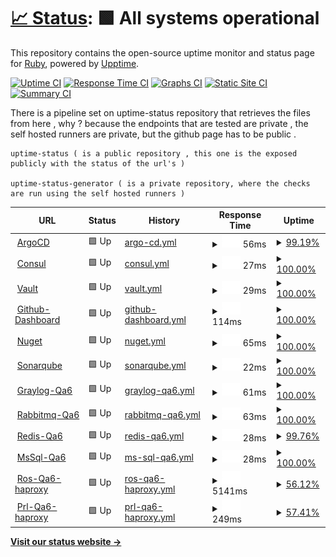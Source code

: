 # [📈 Status](https://callruby.github.io/uptime-status): <!--live status--> **🟩 All systems operational**

This repository contains the open-source uptime monitor and status page for [Ruby](http://ruby.com), powered by [Upptime](https://github.com/upptime/upptime).

[![Uptime CI](https://github.com/callruby/uptime-status/workflows/Uptime%20CI/badge.svg)](https://github.com/callruby/uptime-status/actions?query=workflow%3A%22Uptime+CI%22)
[![Response Time CI](https://github.com/callruby/uptime-status/workflows/Response%20Time%20CI/badge.svg)](https://github.com/callruby/uptime-status/actions?query=workflow%3A%22Response+Time+CI%22)
[![Graphs CI](https://github.com/callruby/uptime-status/workflows/Graphs%20CI/badge.svg)](https://github.com/callruby/uptime-status/actions?query=workflow%3A%22Graphs+CI%22)
[![Static Site CI](https://github.com/callruby/uptime-status/workflows/Static%20Site%20CI/badge.svg)](https://github.com/callruby/uptime-status/actions?query=workflow%3A%22Static+Site+CI%22)
[![Summary CI](https://github.com/callruby/uptime-status/workflows/Summary%20CI/badge.svg)](https://github.com/callruby/uptime-status/actions?query=workflow%3A%22Summary+CI%22)

There is a pipeline set on uptime-status repository that retrieves the files from here , why ? because the endpoints that are tested are private , the self hosted runners are private, but the github page has to be public .

    uptime-status ( is a public repository , this one is the exposed publicly with the status of the url's )

    uptime-status-generator ( is a private repository, where the checks are run using the self hosted runners )

<!--start: status pages-->
<!-- This summary is generated by Upptime (https://github.com/upptime/upptime) -->
<!-- Do not edit this manually, your changes will be overwritten -->
<!-- prettier-ignore -->
| URL | Status | History | Response Time | Uptime |
| --- | ------ | ------- | ------------- | ------ |
| <img alt="" src="https://favicons.githubusercontent.com/null" height="13"> [ArgoCD](argocd.devops.ruby.com) | 🟩 Up | [argo-cd.yml](https://github.com/callruby/uptime-status-generator/commits/HEAD/history/argo-cd.yml) | <details><summary><img alt="Response time graph" src="./graphs/argo-cd/response-time-week.png" height="20"> 56ms</summary><br><a href="https://callruby.github.io/uptime-status/history/argo-cd"><img alt="Response time 56" src="https://img.shields.io/endpoint?url=https%3A%2F%2Fraw.githubusercontent.com%2Fcallruby%2Fuptime-status-generator%2FHEAD%2Fapi%2Fargo-cd%2Fresponse-time.json"></a><br><a href="https://callruby.github.io/uptime-status/history/argo-cd"><img alt="24-hour response time 35" src="https://img.shields.io/endpoint?url=https%3A%2F%2Fraw.githubusercontent.com%2Fcallruby%2Fuptime-status-generator%2FHEAD%2Fapi%2Fargo-cd%2Fresponse-time-day.json"></a><br><a href="https://callruby.github.io/uptime-status/history/argo-cd"><img alt="7-day response time 56" src="https://img.shields.io/endpoint?url=https%3A%2F%2Fraw.githubusercontent.com%2Fcallruby%2Fuptime-status-generator%2FHEAD%2Fapi%2Fargo-cd%2Fresponse-time-week.json"></a><br><a href="https://callruby.github.io/uptime-status/history/argo-cd"><img alt="30-day response time 56" src="https://img.shields.io/endpoint?url=https%3A%2F%2Fraw.githubusercontent.com%2Fcallruby%2Fuptime-status-generator%2FHEAD%2Fapi%2Fargo-cd%2Fresponse-time-month.json"></a><br><a href="https://callruby.github.io/uptime-status/history/argo-cd"><img alt="1-year response time 56" src="https://img.shields.io/endpoint?url=https%3A%2F%2Fraw.githubusercontent.com%2Fcallruby%2Fuptime-status-generator%2FHEAD%2Fapi%2Fargo-cd%2Fresponse-time-year.json"></a></details> | <details><summary><a href="https://callruby.github.io/uptime-status/history/argo-cd">99.19%</a></summary><a href="https://callruby.github.io/uptime-status/history/argo-cd"><img alt="All-time uptime 99.19%" src="https://img.shields.io/endpoint?url=https%3A%2F%2Fraw.githubusercontent.com%2Fcallruby%2Fuptime-status-generator%2FHEAD%2Fapi%2Fargo-cd%2Fuptime.json"></a><br><a href="https://callruby.github.io/uptime-status/history/argo-cd"><img alt="24-hour uptime 100.00%" src="https://img.shields.io/endpoint?url=https%3A%2F%2Fraw.githubusercontent.com%2Fcallruby%2Fuptime-status-generator%2FHEAD%2Fapi%2Fargo-cd%2Fuptime-day.json"></a><br><a href="https://callruby.github.io/uptime-status/history/argo-cd"><img alt="7-day uptime 99.19%" src="https://img.shields.io/endpoint?url=https%3A%2F%2Fraw.githubusercontent.com%2Fcallruby%2Fuptime-status-generator%2FHEAD%2Fapi%2Fargo-cd%2Fuptime-week.json"></a><br><a href="https://callruby.github.io/uptime-status/history/argo-cd"><img alt="30-day uptime 99.19%" src="https://img.shields.io/endpoint?url=https%3A%2F%2Fraw.githubusercontent.com%2Fcallruby%2Fuptime-status-generator%2FHEAD%2Fapi%2Fargo-cd%2Fuptime-month.json"></a><br><a href="https://callruby.github.io/uptime-status/history/argo-cd"><img alt="1-year uptime 99.19%" src="https://img.shields.io/endpoint?url=https%3A%2F%2Fraw.githubusercontent.com%2Fcallruby%2Fuptime-status-generator%2FHEAD%2Fapi%2Fargo-cd%2Fuptime-year.json"></a></details>
| <img alt="" src="https://favicons.githubusercontent.com/null" height="13"> [Consul](consul.devops.ruby.com) | 🟩 Up | [consul.yml](https://github.com/callruby/uptime-status-generator/commits/HEAD/history/consul.yml) | <details><summary><img alt="Response time graph" src="./graphs/consul/response-time-week.png" height="20"> 27ms</summary><br><a href="https://callruby.github.io/uptime-status/history/consul"><img alt="Response time 27" src="https://img.shields.io/endpoint?url=https%3A%2F%2Fraw.githubusercontent.com%2Fcallruby%2Fuptime-status-generator%2FHEAD%2Fapi%2Fconsul%2Fresponse-time.json"></a><br><a href="https://callruby.github.io/uptime-status/history/consul"><img alt="24-hour response time 32" src="https://img.shields.io/endpoint?url=https%3A%2F%2Fraw.githubusercontent.com%2Fcallruby%2Fuptime-status-generator%2FHEAD%2Fapi%2Fconsul%2Fresponse-time-day.json"></a><br><a href="https://callruby.github.io/uptime-status/history/consul"><img alt="7-day response time 27" src="https://img.shields.io/endpoint?url=https%3A%2F%2Fraw.githubusercontent.com%2Fcallruby%2Fuptime-status-generator%2FHEAD%2Fapi%2Fconsul%2Fresponse-time-week.json"></a><br><a href="https://callruby.github.io/uptime-status/history/consul"><img alt="30-day response time 27" src="https://img.shields.io/endpoint?url=https%3A%2F%2Fraw.githubusercontent.com%2Fcallruby%2Fuptime-status-generator%2FHEAD%2Fapi%2Fconsul%2Fresponse-time-month.json"></a><br><a href="https://callruby.github.io/uptime-status/history/consul"><img alt="1-year response time 27" src="https://img.shields.io/endpoint?url=https%3A%2F%2Fraw.githubusercontent.com%2Fcallruby%2Fuptime-status-generator%2FHEAD%2Fapi%2Fconsul%2Fresponse-time-year.json"></a></details> | <details><summary><a href="https://callruby.github.io/uptime-status/history/consul">100.00%</a></summary><a href="https://callruby.github.io/uptime-status/history/consul"><img alt="All-time uptime 100.00%" src="https://img.shields.io/endpoint?url=https%3A%2F%2Fraw.githubusercontent.com%2Fcallruby%2Fuptime-status-generator%2FHEAD%2Fapi%2Fconsul%2Fuptime.json"></a><br><a href="https://callruby.github.io/uptime-status/history/consul"><img alt="24-hour uptime 100.00%" src="https://img.shields.io/endpoint?url=https%3A%2F%2Fraw.githubusercontent.com%2Fcallruby%2Fuptime-status-generator%2FHEAD%2Fapi%2Fconsul%2Fuptime-day.json"></a><br><a href="https://callruby.github.io/uptime-status/history/consul"><img alt="7-day uptime 100.00%" src="https://img.shields.io/endpoint?url=https%3A%2F%2Fraw.githubusercontent.com%2Fcallruby%2Fuptime-status-generator%2FHEAD%2Fapi%2Fconsul%2Fuptime-week.json"></a><br><a href="https://callruby.github.io/uptime-status/history/consul"><img alt="30-day uptime 100.00%" src="https://img.shields.io/endpoint?url=https%3A%2F%2Fraw.githubusercontent.com%2Fcallruby%2Fuptime-status-generator%2FHEAD%2Fapi%2Fconsul%2Fuptime-month.json"></a><br><a href="https://callruby.github.io/uptime-status/history/consul"><img alt="1-year uptime 100.00%" src="https://img.shields.io/endpoint?url=https%3A%2F%2Fraw.githubusercontent.com%2Fcallruby%2Fuptime-status-generator%2FHEAD%2Fapi%2Fconsul%2Fuptime-year.json"></a></details>
| <img alt="" src="https://favicons.githubusercontent.com/8200" height="13"> [Vault](vault.devops.ruby.com:8200) | 🟩 Up | [vault.yml](https://github.com/callruby/uptime-status-generator/commits/HEAD/history/vault.yml) | <details><summary><img alt="Response time graph" src="./graphs/vault/response-time-week.png" height="20"> 29ms</summary><br><a href="https://callruby.github.io/uptime-status/history/vault"><img alt="Response time 29" src="https://img.shields.io/endpoint?url=https%3A%2F%2Fraw.githubusercontent.com%2Fcallruby%2Fuptime-status-generator%2FHEAD%2Fapi%2Fvault%2Fresponse-time.json"></a><br><a href="https://callruby.github.io/uptime-status/history/vault"><img alt="24-hour response time 21" src="https://img.shields.io/endpoint?url=https%3A%2F%2Fraw.githubusercontent.com%2Fcallruby%2Fuptime-status-generator%2FHEAD%2Fapi%2Fvault%2Fresponse-time-day.json"></a><br><a href="https://callruby.github.io/uptime-status/history/vault"><img alt="7-day response time 29" src="https://img.shields.io/endpoint?url=https%3A%2F%2Fraw.githubusercontent.com%2Fcallruby%2Fuptime-status-generator%2FHEAD%2Fapi%2Fvault%2Fresponse-time-week.json"></a><br><a href="https://callruby.github.io/uptime-status/history/vault"><img alt="30-day response time 29" src="https://img.shields.io/endpoint?url=https%3A%2F%2Fraw.githubusercontent.com%2Fcallruby%2Fuptime-status-generator%2FHEAD%2Fapi%2Fvault%2Fresponse-time-month.json"></a><br><a href="https://callruby.github.io/uptime-status/history/vault"><img alt="1-year response time 29" src="https://img.shields.io/endpoint?url=https%3A%2F%2Fraw.githubusercontent.com%2Fcallruby%2Fuptime-status-generator%2FHEAD%2Fapi%2Fvault%2Fresponse-time-year.json"></a></details> | <details><summary><a href="https://callruby.github.io/uptime-status/history/vault">100.00%</a></summary><a href="https://callruby.github.io/uptime-status/history/vault"><img alt="All-time uptime 100.00%" src="https://img.shields.io/endpoint?url=https%3A%2F%2Fraw.githubusercontent.com%2Fcallruby%2Fuptime-status-generator%2FHEAD%2Fapi%2Fvault%2Fuptime.json"></a><br><a href="https://callruby.github.io/uptime-status/history/vault"><img alt="24-hour uptime 100.00%" src="https://img.shields.io/endpoint?url=https%3A%2F%2Fraw.githubusercontent.com%2Fcallruby%2Fuptime-status-generator%2FHEAD%2Fapi%2Fvault%2Fuptime-day.json"></a><br><a href="https://callruby.github.io/uptime-status/history/vault"><img alt="7-day uptime 100.00%" src="https://img.shields.io/endpoint?url=https%3A%2F%2Fraw.githubusercontent.com%2Fcallruby%2Fuptime-status-generator%2FHEAD%2Fapi%2Fvault%2Fuptime-week.json"></a><br><a href="https://callruby.github.io/uptime-status/history/vault"><img alt="30-day uptime 100.00%" src="https://img.shields.io/endpoint?url=https%3A%2F%2Fraw.githubusercontent.com%2Fcallruby%2Fuptime-status-generator%2FHEAD%2Fapi%2Fvault%2Fuptime-month.json"></a><br><a href="https://callruby.github.io/uptime-status/history/vault"><img alt="1-year uptime 100.00%" src="https://img.shields.io/endpoint?url=https%3A%2F%2Fraw.githubusercontent.com%2Fcallruby%2Fuptime-status-generator%2FHEAD%2Fapi%2Fvault%2Fuptime-year.json"></a></details>
| <img alt="" src="https://favicons.githubusercontent.com/8080" height="13"> [Github-Dashboard](github-dashboard.dev.devops.ruby.com:8080) | 🟩 Up | [github-dashboard.yml](https://github.com/callruby/uptime-status-generator/commits/HEAD/history/github-dashboard.yml) | <details><summary><img alt="Response time graph" src="./graphs/github-dashboard/response-time-week.png" height="20"> 114ms</summary><br><a href="https://callruby.github.io/uptime-status/history/github-dashboard"><img alt="Response time 114" src="https://img.shields.io/endpoint?url=https%3A%2F%2Fraw.githubusercontent.com%2Fcallruby%2Fuptime-status-generator%2FHEAD%2Fapi%2Fgithub-dashboard%2Fresponse-time.json"></a><br><a href="https://callruby.github.io/uptime-status/history/github-dashboard"><img alt="24-hour response time 59" src="https://img.shields.io/endpoint?url=https%3A%2F%2Fraw.githubusercontent.com%2Fcallruby%2Fuptime-status-generator%2FHEAD%2Fapi%2Fgithub-dashboard%2Fresponse-time-day.json"></a><br><a href="https://callruby.github.io/uptime-status/history/github-dashboard"><img alt="7-day response time 114" src="https://img.shields.io/endpoint?url=https%3A%2F%2Fraw.githubusercontent.com%2Fcallruby%2Fuptime-status-generator%2FHEAD%2Fapi%2Fgithub-dashboard%2Fresponse-time-week.json"></a><br><a href="https://callruby.github.io/uptime-status/history/github-dashboard"><img alt="30-day response time 114" src="https://img.shields.io/endpoint?url=https%3A%2F%2Fraw.githubusercontent.com%2Fcallruby%2Fuptime-status-generator%2FHEAD%2Fapi%2Fgithub-dashboard%2Fresponse-time-month.json"></a><br><a href="https://callruby.github.io/uptime-status/history/github-dashboard"><img alt="1-year response time 114" src="https://img.shields.io/endpoint?url=https%3A%2F%2Fraw.githubusercontent.com%2Fcallruby%2Fuptime-status-generator%2FHEAD%2Fapi%2Fgithub-dashboard%2Fresponse-time-year.json"></a></details> | <details><summary><a href="https://callruby.github.io/uptime-status/history/github-dashboard">100.00%</a></summary><a href="https://callruby.github.io/uptime-status/history/github-dashboard"><img alt="All-time uptime 100.00%" src="https://img.shields.io/endpoint?url=https%3A%2F%2Fraw.githubusercontent.com%2Fcallruby%2Fuptime-status-generator%2FHEAD%2Fapi%2Fgithub-dashboard%2Fuptime.json"></a><br><a href="https://callruby.github.io/uptime-status/history/github-dashboard"><img alt="24-hour uptime 100.00%" src="https://img.shields.io/endpoint?url=https%3A%2F%2Fraw.githubusercontent.com%2Fcallruby%2Fuptime-status-generator%2FHEAD%2Fapi%2Fgithub-dashboard%2Fuptime-day.json"></a><br><a href="https://callruby.github.io/uptime-status/history/github-dashboard"><img alt="7-day uptime 100.00%" src="https://img.shields.io/endpoint?url=https%3A%2F%2Fraw.githubusercontent.com%2Fcallruby%2Fuptime-status-generator%2FHEAD%2Fapi%2Fgithub-dashboard%2Fuptime-week.json"></a><br><a href="https://callruby.github.io/uptime-status/history/github-dashboard"><img alt="30-day uptime 100.00%" src="https://img.shields.io/endpoint?url=https%3A%2F%2Fraw.githubusercontent.com%2Fcallruby%2Fuptime-status-generator%2FHEAD%2Fapi%2Fgithub-dashboard%2Fuptime-month.json"></a><br><a href="https://callruby.github.io/uptime-status/history/github-dashboard"><img alt="1-year uptime 100.00%" src="https://img.shields.io/endpoint?url=https%3A%2F%2Fraw.githubusercontent.com%2Fcallruby%2Fuptime-status-generator%2FHEAD%2Fapi%2Fgithub-dashboard%2Fuptime-year.json"></a></details>
| <img alt="" src="https://favicons.githubusercontent.com/null" height="13"> [Nuget](nuget.callruby.online) | 🟩 Up | [nuget.yml](https://github.com/callruby/uptime-status-generator/commits/HEAD/history/nuget.yml) | <details><summary><img alt="Response time graph" src="./graphs/nuget/response-time-week.png" height="20"> 65ms</summary><br><a href="https://callruby.github.io/uptime-status/history/nuget"><img alt="Response time 65" src="https://img.shields.io/endpoint?url=https%3A%2F%2Fraw.githubusercontent.com%2Fcallruby%2Fuptime-status-generator%2FHEAD%2Fapi%2Fnuget%2Fresponse-time.json"></a><br><a href="https://callruby.github.io/uptime-status/history/nuget"><img alt="24-hour response time 65" src="https://img.shields.io/endpoint?url=https%3A%2F%2Fraw.githubusercontent.com%2Fcallruby%2Fuptime-status-generator%2FHEAD%2Fapi%2Fnuget%2Fresponse-time-day.json"></a><br><a href="https://callruby.github.io/uptime-status/history/nuget"><img alt="7-day response time 65" src="https://img.shields.io/endpoint?url=https%3A%2F%2Fraw.githubusercontent.com%2Fcallruby%2Fuptime-status-generator%2FHEAD%2Fapi%2Fnuget%2Fresponse-time-week.json"></a><br><a href="https://callruby.github.io/uptime-status/history/nuget"><img alt="30-day response time 65" src="https://img.shields.io/endpoint?url=https%3A%2F%2Fraw.githubusercontent.com%2Fcallruby%2Fuptime-status-generator%2FHEAD%2Fapi%2Fnuget%2Fresponse-time-month.json"></a><br><a href="https://callruby.github.io/uptime-status/history/nuget"><img alt="1-year response time 65" src="https://img.shields.io/endpoint?url=https%3A%2F%2Fraw.githubusercontent.com%2Fcallruby%2Fuptime-status-generator%2FHEAD%2Fapi%2Fnuget%2Fresponse-time-year.json"></a></details> | <details><summary><a href="https://callruby.github.io/uptime-status/history/nuget">100.00%</a></summary><a href="https://callruby.github.io/uptime-status/history/nuget"><img alt="All-time uptime 100.00%" src="https://img.shields.io/endpoint?url=https%3A%2F%2Fraw.githubusercontent.com%2Fcallruby%2Fuptime-status-generator%2FHEAD%2Fapi%2Fnuget%2Fuptime.json"></a><br><a href="https://callruby.github.io/uptime-status/history/nuget"><img alt="24-hour uptime 100.00%" src="https://img.shields.io/endpoint?url=https%3A%2F%2Fraw.githubusercontent.com%2Fcallruby%2Fuptime-status-generator%2FHEAD%2Fapi%2Fnuget%2Fuptime-day.json"></a><br><a href="https://callruby.github.io/uptime-status/history/nuget"><img alt="7-day uptime 100.00%" src="https://img.shields.io/endpoint?url=https%3A%2F%2Fraw.githubusercontent.com%2Fcallruby%2Fuptime-status-generator%2FHEAD%2Fapi%2Fnuget%2Fuptime-week.json"></a><br><a href="https://callruby.github.io/uptime-status/history/nuget"><img alt="30-day uptime 100.00%" src="https://img.shields.io/endpoint?url=https%3A%2F%2Fraw.githubusercontent.com%2Fcallruby%2Fuptime-status-generator%2FHEAD%2Fapi%2Fnuget%2Fuptime-month.json"></a><br><a href="https://callruby.github.io/uptime-status/history/nuget"><img alt="1-year uptime 100.00%" src="https://img.shields.io/endpoint?url=https%3A%2F%2Fraw.githubusercontent.com%2Fcallruby%2Fuptime-status-generator%2FHEAD%2Fapi%2Fnuget%2Fuptime-year.json"></a></details>
| <img alt="" src="https://favicons.githubusercontent.com/9000" height="13"> [Sonarqube](sonarqube.devops.ruby.com:9000) | 🟩 Up | [sonarqube.yml](https://github.com/callruby/uptime-status-generator/commits/HEAD/history/sonarqube.yml) | <details><summary><img alt="Response time graph" src="./graphs/sonarqube/response-time-week.png" height="20"> 22ms</summary><br><a href="https://callruby.github.io/uptime-status/history/sonarqube"><img alt="Response time 22" src="https://img.shields.io/endpoint?url=https%3A%2F%2Fraw.githubusercontent.com%2Fcallruby%2Fuptime-status-generator%2FHEAD%2Fapi%2Fsonarqube%2Fresponse-time.json"></a><br><a href="https://callruby.github.io/uptime-status/history/sonarqube"><img alt="24-hour response time 22" src="https://img.shields.io/endpoint?url=https%3A%2F%2Fraw.githubusercontent.com%2Fcallruby%2Fuptime-status-generator%2FHEAD%2Fapi%2Fsonarqube%2Fresponse-time-day.json"></a><br><a href="https://callruby.github.io/uptime-status/history/sonarqube"><img alt="7-day response time 22" src="https://img.shields.io/endpoint?url=https%3A%2F%2Fraw.githubusercontent.com%2Fcallruby%2Fuptime-status-generator%2FHEAD%2Fapi%2Fsonarqube%2Fresponse-time-week.json"></a><br><a href="https://callruby.github.io/uptime-status/history/sonarqube"><img alt="30-day response time 22" src="https://img.shields.io/endpoint?url=https%3A%2F%2Fraw.githubusercontent.com%2Fcallruby%2Fuptime-status-generator%2FHEAD%2Fapi%2Fsonarqube%2Fresponse-time-month.json"></a><br><a href="https://callruby.github.io/uptime-status/history/sonarqube"><img alt="1-year response time 22" src="https://img.shields.io/endpoint?url=https%3A%2F%2Fraw.githubusercontent.com%2Fcallruby%2Fuptime-status-generator%2FHEAD%2Fapi%2Fsonarqube%2Fresponse-time-year.json"></a></details> | <details><summary><a href="https://callruby.github.io/uptime-status/history/sonarqube">100.00%</a></summary><a href="https://callruby.github.io/uptime-status/history/sonarqube"><img alt="All-time uptime 100.00%" src="https://img.shields.io/endpoint?url=https%3A%2F%2Fraw.githubusercontent.com%2Fcallruby%2Fuptime-status-generator%2FHEAD%2Fapi%2Fsonarqube%2Fuptime.json"></a><br><a href="https://callruby.github.io/uptime-status/history/sonarqube"><img alt="24-hour uptime 100.00%" src="https://img.shields.io/endpoint?url=https%3A%2F%2Fraw.githubusercontent.com%2Fcallruby%2Fuptime-status-generator%2FHEAD%2Fapi%2Fsonarqube%2Fuptime-day.json"></a><br><a href="https://callruby.github.io/uptime-status/history/sonarqube"><img alt="7-day uptime 100.00%" src="https://img.shields.io/endpoint?url=https%3A%2F%2Fraw.githubusercontent.com%2Fcallruby%2Fuptime-status-generator%2FHEAD%2Fapi%2Fsonarqube%2Fuptime-week.json"></a><br><a href="https://callruby.github.io/uptime-status/history/sonarqube"><img alt="30-day uptime 100.00%" src="https://img.shields.io/endpoint?url=https%3A%2F%2Fraw.githubusercontent.com%2Fcallruby%2Fuptime-status-generator%2FHEAD%2Fapi%2Fsonarqube%2Fuptime-month.json"></a><br><a href="https://callruby.github.io/uptime-status/history/sonarqube"><img alt="1-year uptime 100.00%" src="https://img.shields.io/endpoint?url=https%3A%2F%2Fraw.githubusercontent.com%2Fcallruby%2Fuptime-status-generator%2FHEAD%2Fapi%2Fsonarqube%2Fuptime-year.json"></a></details>
| <img alt="" src="https://favicons.githubusercontent.com/9000" height="13"> [Graylog-Qa6](graylog-qa6.dev.devops.ruby.com:9000) | 🟩 Up | [graylog-qa6.yml](https://github.com/callruby/uptime-status-generator/commits/HEAD/history/graylog-qa6.yml) | <details><summary><img alt="Response time graph" src="./graphs/graylog-qa6/response-time-week.png" height="20"> 61ms</summary><br><a href="https://callruby.github.io/uptime-status/history/graylog-qa6"><img alt="Response time 61" src="https://img.shields.io/endpoint?url=https%3A%2F%2Fraw.githubusercontent.com%2Fcallruby%2Fuptime-status-generator%2FHEAD%2Fapi%2Fgraylog-qa6%2Fresponse-time.json"></a><br><a href="https://callruby.github.io/uptime-status/history/graylog-qa6"><img alt="24-hour response time 56" src="https://img.shields.io/endpoint?url=https%3A%2F%2Fraw.githubusercontent.com%2Fcallruby%2Fuptime-status-generator%2FHEAD%2Fapi%2Fgraylog-qa6%2Fresponse-time-day.json"></a><br><a href="https://callruby.github.io/uptime-status/history/graylog-qa6"><img alt="7-day response time 61" src="https://img.shields.io/endpoint?url=https%3A%2F%2Fraw.githubusercontent.com%2Fcallruby%2Fuptime-status-generator%2FHEAD%2Fapi%2Fgraylog-qa6%2Fresponse-time-week.json"></a><br><a href="https://callruby.github.io/uptime-status/history/graylog-qa6"><img alt="30-day response time 61" src="https://img.shields.io/endpoint?url=https%3A%2F%2Fraw.githubusercontent.com%2Fcallruby%2Fuptime-status-generator%2FHEAD%2Fapi%2Fgraylog-qa6%2Fresponse-time-month.json"></a><br><a href="https://callruby.github.io/uptime-status/history/graylog-qa6"><img alt="1-year response time 61" src="https://img.shields.io/endpoint?url=https%3A%2F%2Fraw.githubusercontent.com%2Fcallruby%2Fuptime-status-generator%2FHEAD%2Fapi%2Fgraylog-qa6%2Fresponse-time-year.json"></a></details> | <details><summary><a href="https://callruby.github.io/uptime-status/history/graylog-qa6">100.00%</a></summary><a href="https://callruby.github.io/uptime-status/history/graylog-qa6"><img alt="All-time uptime 100.00%" src="https://img.shields.io/endpoint?url=https%3A%2F%2Fraw.githubusercontent.com%2Fcallruby%2Fuptime-status-generator%2FHEAD%2Fapi%2Fgraylog-qa6%2Fuptime.json"></a><br><a href="https://callruby.github.io/uptime-status/history/graylog-qa6"><img alt="24-hour uptime 100.00%" src="https://img.shields.io/endpoint?url=https%3A%2F%2Fraw.githubusercontent.com%2Fcallruby%2Fuptime-status-generator%2FHEAD%2Fapi%2Fgraylog-qa6%2Fuptime-day.json"></a><br><a href="https://callruby.github.io/uptime-status/history/graylog-qa6"><img alt="7-day uptime 100.00%" src="https://img.shields.io/endpoint?url=https%3A%2F%2Fraw.githubusercontent.com%2Fcallruby%2Fuptime-status-generator%2FHEAD%2Fapi%2Fgraylog-qa6%2Fuptime-week.json"></a><br><a href="https://callruby.github.io/uptime-status/history/graylog-qa6"><img alt="30-day uptime 100.00%" src="https://img.shields.io/endpoint?url=https%3A%2F%2Fraw.githubusercontent.com%2Fcallruby%2Fuptime-status-generator%2FHEAD%2Fapi%2Fgraylog-qa6%2Fuptime-month.json"></a><br><a href="https://callruby.github.io/uptime-status/history/graylog-qa6"><img alt="1-year uptime 100.00%" src="https://img.shields.io/endpoint?url=https%3A%2F%2Fraw.githubusercontent.com%2Fcallruby%2Fuptime-status-generator%2FHEAD%2Fapi%2Fgraylog-qa6%2Fuptime-year.json"></a></details>
| <img alt="" src="https://favicons.githubusercontent.com/15672" height="13"> [Rabbitmq-Qa6](rabbitmq-qa6.dev.devops.ruby.com:15672) | 🟩 Up | [rabbitmq-qa6.yml](https://github.com/callruby/uptime-status-generator/commits/HEAD/history/rabbitmq-qa6.yml) | <details><summary><img alt="Response time graph" src="./graphs/rabbitmq-qa6/response-time-week.png" height="20"> 63ms</summary><br><a href="https://callruby.github.io/uptime-status/history/rabbitmq-qa6"><img alt="Response time 63" src="https://img.shields.io/endpoint?url=https%3A%2F%2Fraw.githubusercontent.com%2Fcallruby%2Fuptime-status-generator%2FHEAD%2Fapi%2Frabbitmq-qa6%2Fresponse-time.json"></a><br><a href="https://callruby.github.io/uptime-status/history/rabbitmq-qa6"><img alt="24-hour response time 60" src="https://img.shields.io/endpoint?url=https%3A%2F%2Fraw.githubusercontent.com%2Fcallruby%2Fuptime-status-generator%2FHEAD%2Fapi%2Frabbitmq-qa6%2Fresponse-time-day.json"></a><br><a href="https://callruby.github.io/uptime-status/history/rabbitmq-qa6"><img alt="7-day response time 63" src="https://img.shields.io/endpoint?url=https%3A%2F%2Fraw.githubusercontent.com%2Fcallruby%2Fuptime-status-generator%2FHEAD%2Fapi%2Frabbitmq-qa6%2Fresponse-time-week.json"></a><br><a href="https://callruby.github.io/uptime-status/history/rabbitmq-qa6"><img alt="30-day response time 63" src="https://img.shields.io/endpoint?url=https%3A%2F%2Fraw.githubusercontent.com%2Fcallruby%2Fuptime-status-generator%2FHEAD%2Fapi%2Frabbitmq-qa6%2Fresponse-time-month.json"></a><br><a href="https://callruby.github.io/uptime-status/history/rabbitmq-qa6"><img alt="1-year response time 63" src="https://img.shields.io/endpoint?url=https%3A%2F%2Fraw.githubusercontent.com%2Fcallruby%2Fuptime-status-generator%2FHEAD%2Fapi%2Frabbitmq-qa6%2Fresponse-time-year.json"></a></details> | <details><summary><a href="https://callruby.github.io/uptime-status/history/rabbitmq-qa6">100.00%</a></summary><a href="https://callruby.github.io/uptime-status/history/rabbitmq-qa6"><img alt="All-time uptime 100.00%" src="https://img.shields.io/endpoint?url=https%3A%2F%2Fraw.githubusercontent.com%2Fcallruby%2Fuptime-status-generator%2FHEAD%2Fapi%2Frabbitmq-qa6%2Fuptime.json"></a><br><a href="https://callruby.github.io/uptime-status/history/rabbitmq-qa6"><img alt="24-hour uptime 100.00%" src="https://img.shields.io/endpoint?url=https%3A%2F%2Fraw.githubusercontent.com%2Fcallruby%2Fuptime-status-generator%2FHEAD%2Fapi%2Frabbitmq-qa6%2Fuptime-day.json"></a><br><a href="https://callruby.github.io/uptime-status/history/rabbitmq-qa6"><img alt="7-day uptime 100.00%" src="https://img.shields.io/endpoint?url=https%3A%2F%2Fraw.githubusercontent.com%2Fcallruby%2Fuptime-status-generator%2FHEAD%2Fapi%2Frabbitmq-qa6%2Fuptime-week.json"></a><br><a href="https://callruby.github.io/uptime-status/history/rabbitmq-qa6"><img alt="30-day uptime 100.00%" src="https://img.shields.io/endpoint?url=https%3A%2F%2Fraw.githubusercontent.com%2Fcallruby%2Fuptime-status-generator%2FHEAD%2Fapi%2Frabbitmq-qa6%2Fuptime-month.json"></a><br><a href="https://callruby.github.io/uptime-status/history/rabbitmq-qa6"><img alt="1-year uptime 100.00%" src="https://img.shields.io/endpoint?url=https%3A%2F%2Fraw.githubusercontent.com%2Fcallruby%2Fuptime-status-generator%2FHEAD%2Fapi%2Frabbitmq-qa6%2Fuptime-year.json"></a></details>
| <img alt="" src="https://favicons.githubusercontent.com/null" height="13"> [Redis-Qa6](redis-qa6.dev.devops.ruby.com) | 🟩 Up | [redis-qa6.yml](https://github.com/callruby/uptime-status-generator/commits/HEAD/history/redis-qa6.yml) | <details><summary><img alt="Response time graph" src="./graphs/redis-qa6/response-time-week.png" height="20"> 28ms</summary><br><a href="https://callruby.github.io/uptime-status/history/redis-qa6"><img alt="Response time 28" src="https://img.shields.io/endpoint?url=https%3A%2F%2Fraw.githubusercontent.com%2Fcallruby%2Fuptime-status-generator%2FHEAD%2Fapi%2Fredis-qa6%2Fresponse-time.json"></a><br><a href="https://callruby.github.io/uptime-status/history/redis-qa6"><img alt="24-hour response time 27" src="https://img.shields.io/endpoint?url=https%3A%2F%2Fraw.githubusercontent.com%2Fcallruby%2Fuptime-status-generator%2FHEAD%2Fapi%2Fredis-qa6%2Fresponse-time-day.json"></a><br><a href="https://callruby.github.io/uptime-status/history/redis-qa6"><img alt="7-day response time 28" src="https://img.shields.io/endpoint?url=https%3A%2F%2Fraw.githubusercontent.com%2Fcallruby%2Fuptime-status-generator%2FHEAD%2Fapi%2Fredis-qa6%2Fresponse-time-week.json"></a><br><a href="https://callruby.github.io/uptime-status/history/redis-qa6"><img alt="30-day response time 28" src="https://img.shields.io/endpoint?url=https%3A%2F%2Fraw.githubusercontent.com%2Fcallruby%2Fuptime-status-generator%2FHEAD%2Fapi%2Fredis-qa6%2Fresponse-time-month.json"></a><br><a href="https://callruby.github.io/uptime-status/history/redis-qa6"><img alt="1-year response time 28" src="https://img.shields.io/endpoint?url=https%3A%2F%2Fraw.githubusercontent.com%2Fcallruby%2Fuptime-status-generator%2FHEAD%2Fapi%2Fredis-qa6%2Fresponse-time-year.json"></a></details> | <details><summary><a href="https://callruby.github.io/uptime-status/history/redis-qa6">99.76%</a></summary><a href="https://callruby.github.io/uptime-status/history/redis-qa6"><img alt="All-time uptime 99.76%" src="https://img.shields.io/endpoint?url=https%3A%2F%2Fraw.githubusercontent.com%2Fcallruby%2Fuptime-status-generator%2FHEAD%2Fapi%2Fredis-qa6%2Fuptime.json"></a><br><a href="https://callruby.github.io/uptime-status/history/redis-qa6"><img alt="24-hour uptime 100.00%" src="https://img.shields.io/endpoint?url=https%3A%2F%2Fraw.githubusercontent.com%2Fcallruby%2Fuptime-status-generator%2FHEAD%2Fapi%2Fredis-qa6%2Fuptime-day.json"></a><br><a href="https://callruby.github.io/uptime-status/history/redis-qa6"><img alt="7-day uptime 99.76%" src="https://img.shields.io/endpoint?url=https%3A%2F%2Fraw.githubusercontent.com%2Fcallruby%2Fuptime-status-generator%2FHEAD%2Fapi%2Fredis-qa6%2Fuptime-week.json"></a><br><a href="https://callruby.github.io/uptime-status/history/redis-qa6"><img alt="30-day uptime 99.76%" src="https://img.shields.io/endpoint?url=https%3A%2F%2Fraw.githubusercontent.com%2Fcallruby%2Fuptime-status-generator%2FHEAD%2Fapi%2Fredis-qa6%2Fuptime-month.json"></a><br><a href="https://callruby.github.io/uptime-status/history/redis-qa6"><img alt="1-year uptime 99.76%" src="https://img.shields.io/endpoint?url=https%3A%2F%2Fraw.githubusercontent.com%2Fcallruby%2Fuptime-status-generator%2FHEAD%2Fapi%2Fredis-qa6%2Fuptime-year.json"></a></details>
| <img alt="" src="https://favicons.githubusercontent.com/null" height="13"> [MsSql-Qa6](mssqldb-master-qa6.dev.devops.ruby.com) | 🟩 Up | [ms-sql-qa6.yml](https://github.com/callruby/uptime-status-generator/commits/HEAD/history/ms-sql-qa6.yml) | <details><summary><img alt="Response time graph" src="./graphs/ms-sql-qa6/response-time-week.png" height="20"> 28ms</summary><br><a href="https://callruby.github.io/uptime-status/history/ms-sql-qa6"><img alt="Response time 28" src="https://img.shields.io/endpoint?url=https%3A%2F%2Fraw.githubusercontent.com%2Fcallruby%2Fuptime-status-generator%2FHEAD%2Fapi%2Fms-sql-qa6%2Fresponse-time.json"></a><br><a href="https://callruby.github.io/uptime-status/history/ms-sql-qa6"><img alt="24-hour response time 27" src="https://img.shields.io/endpoint?url=https%3A%2F%2Fraw.githubusercontent.com%2Fcallruby%2Fuptime-status-generator%2FHEAD%2Fapi%2Fms-sql-qa6%2Fresponse-time-day.json"></a><br><a href="https://callruby.github.io/uptime-status/history/ms-sql-qa6"><img alt="7-day response time 28" src="https://img.shields.io/endpoint?url=https%3A%2F%2Fraw.githubusercontent.com%2Fcallruby%2Fuptime-status-generator%2FHEAD%2Fapi%2Fms-sql-qa6%2Fresponse-time-week.json"></a><br><a href="https://callruby.github.io/uptime-status/history/ms-sql-qa6"><img alt="30-day response time 28" src="https://img.shields.io/endpoint?url=https%3A%2F%2Fraw.githubusercontent.com%2Fcallruby%2Fuptime-status-generator%2FHEAD%2Fapi%2Fms-sql-qa6%2Fresponse-time-month.json"></a><br><a href="https://callruby.github.io/uptime-status/history/ms-sql-qa6"><img alt="1-year response time 28" src="https://img.shields.io/endpoint?url=https%3A%2F%2Fraw.githubusercontent.com%2Fcallruby%2Fuptime-status-generator%2FHEAD%2Fapi%2Fms-sql-qa6%2Fresponse-time-year.json"></a></details> | <details><summary><a href="https://callruby.github.io/uptime-status/history/ms-sql-qa6">100.00%</a></summary><a href="https://callruby.github.io/uptime-status/history/ms-sql-qa6"><img alt="All-time uptime 100.00%" src="https://img.shields.io/endpoint?url=https%3A%2F%2Fraw.githubusercontent.com%2Fcallruby%2Fuptime-status-generator%2FHEAD%2Fapi%2Fms-sql-qa6%2Fuptime.json"></a><br><a href="https://callruby.github.io/uptime-status/history/ms-sql-qa6"><img alt="24-hour uptime 100.00%" src="https://img.shields.io/endpoint?url=https%3A%2F%2Fraw.githubusercontent.com%2Fcallruby%2Fuptime-status-generator%2FHEAD%2Fapi%2Fms-sql-qa6%2Fuptime-day.json"></a><br><a href="https://callruby.github.io/uptime-status/history/ms-sql-qa6"><img alt="7-day uptime 100.00%" src="https://img.shields.io/endpoint?url=https%3A%2F%2Fraw.githubusercontent.com%2Fcallruby%2Fuptime-status-generator%2FHEAD%2Fapi%2Fms-sql-qa6%2Fuptime-week.json"></a><br><a href="https://callruby.github.io/uptime-status/history/ms-sql-qa6"><img alt="30-day uptime 100.00%" src="https://img.shields.io/endpoint?url=https%3A%2F%2Fraw.githubusercontent.com%2Fcallruby%2Fuptime-status-generator%2FHEAD%2Fapi%2Fms-sql-qa6%2Fuptime-month.json"></a><br><a href="https://callruby.github.io/uptime-status/history/ms-sql-qa6"><img alt="1-year uptime 100.00%" src="https://img.shields.io/endpoint?url=https%3A%2F%2Fraw.githubusercontent.com%2Fcallruby%2Fuptime-status-generator%2FHEAD%2Fapi%2Fms-sql-qa6%2Fuptime-year.json"></a></details>
| <img alt="" src="https://favicons.githubusercontent.com/null" height="13"> [Ros-Qa6-haproxy](qa6ros.dev.devops.ruby.com) | 🟩 Up | [ros-qa6-haproxy.yml](https://github.com/callruby/uptime-status-generator/commits/HEAD/history/ros-qa6-haproxy.yml) | <details><summary><img alt="Response time graph" src="./graphs/ros-qa6-haproxy/response-time-week.png" height="20"> 5141ms</summary><br><a href="https://callruby.github.io/uptime-status/history/ros-qa6-haproxy"><img alt="Response time 5141" src="https://img.shields.io/endpoint?url=https%3A%2F%2Fraw.githubusercontent.com%2Fcallruby%2Fuptime-status-generator%2FHEAD%2Fapi%2Fros-qa6-haproxy%2Fresponse-time.json"></a><br><a href="https://callruby.github.io/uptime-status/history/ros-qa6-haproxy"><img alt="24-hour response time 5972" src="https://img.shields.io/endpoint?url=https%3A%2F%2Fraw.githubusercontent.com%2Fcallruby%2Fuptime-status-generator%2FHEAD%2Fapi%2Fros-qa6-haproxy%2Fresponse-time-day.json"></a><br><a href="https://callruby.github.io/uptime-status/history/ros-qa6-haproxy"><img alt="7-day response time 5141" src="https://img.shields.io/endpoint?url=https%3A%2F%2Fraw.githubusercontent.com%2Fcallruby%2Fuptime-status-generator%2FHEAD%2Fapi%2Fros-qa6-haproxy%2Fresponse-time-week.json"></a><br><a href="https://callruby.github.io/uptime-status/history/ros-qa6-haproxy"><img alt="30-day response time 5141" src="https://img.shields.io/endpoint?url=https%3A%2F%2Fraw.githubusercontent.com%2Fcallruby%2Fuptime-status-generator%2FHEAD%2Fapi%2Fros-qa6-haproxy%2Fresponse-time-month.json"></a><br><a href="https://callruby.github.io/uptime-status/history/ros-qa6-haproxy"><img alt="1-year response time 5141" src="https://img.shields.io/endpoint?url=https%3A%2F%2Fraw.githubusercontent.com%2Fcallruby%2Fuptime-status-generator%2FHEAD%2Fapi%2Fros-qa6-haproxy%2Fresponse-time-year.json"></a></details> | <details><summary><a href="https://callruby.github.io/uptime-status/history/ros-qa6-haproxy">56.12%</a></summary><a href="https://callruby.github.io/uptime-status/history/ros-qa6-haproxy"><img alt="All-time uptime 56.12%" src="https://img.shields.io/endpoint?url=https%3A%2F%2Fraw.githubusercontent.com%2Fcallruby%2Fuptime-status-generator%2FHEAD%2Fapi%2Fros-qa6-haproxy%2Fuptime.json"></a><br><a href="https://callruby.github.io/uptime-status/history/ros-qa6-haproxy"><img alt="24-hour uptime 99.41%" src="https://img.shields.io/endpoint?url=https%3A%2F%2Fraw.githubusercontent.com%2Fcallruby%2Fuptime-status-generator%2FHEAD%2Fapi%2Fros-qa6-haproxy%2Fuptime-day.json"></a><br><a href="https://callruby.github.io/uptime-status/history/ros-qa6-haproxy"><img alt="7-day uptime 56.12%" src="https://img.shields.io/endpoint?url=https%3A%2F%2Fraw.githubusercontent.com%2Fcallruby%2Fuptime-status-generator%2FHEAD%2Fapi%2Fros-qa6-haproxy%2Fuptime-week.json"></a><br><a href="https://callruby.github.io/uptime-status/history/ros-qa6-haproxy"><img alt="30-day uptime 56.12%" src="https://img.shields.io/endpoint?url=https%3A%2F%2Fraw.githubusercontent.com%2Fcallruby%2Fuptime-status-generator%2FHEAD%2Fapi%2Fros-qa6-haproxy%2Fuptime-month.json"></a><br><a href="https://callruby.github.io/uptime-status/history/ros-qa6-haproxy"><img alt="1-year uptime 56.12%" src="https://img.shields.io/endpoint?url=https%3A%2F%2Fraw.githubusercontent.com%2Fcallruby%2Fuptime-status-generator%2FHEAD%2Fapi%2Fros-qa6-haproxy%2Fuptime-year.json"></a></details>
| <img alt="" src="https://favicons.githubusercontent.com/null" height="13"> [Prl-Qa6-haproxy](qa6prl.dev.devops.ruby.com) | 🟩 Up | [prl-qa6-haproxy.yml](https://github.com/callruby/uptime-status-generator/commits/HEAD/history/prl-qa6-haproxy.yml) | <details><summary><img alt="Response time graph" src="./graphs/prl-qa6-haproxy/response-time-week.png" height="20"> 249ms</summary><br><a href="https://callruby.github.io/uptime-status/history/prl-qa6-haproxy"><img alt="Response time 249" src="https://img.shields.io/endpoint?url=https%3A%2F%2Fraw.githubusercontent.com%2Fcallruby%2Fuptime-status-generator%2FHEAD%2Fapi%2Fprl-qa6-haproxy%2Fresponse-time.json"></a><br><a href="https://callruby.github.io/uptime-status/history/prl-qa6-haproxy"><img alt="24-hour response time 337" src="https://img.shields.io/endpoint?url=https%3A%2F%2Fraw.githubusercontent.com%2Fcallruby%2Fuptime-status-generator%2FHEAD%2Fapi%2Fprl-qa6-haproxy%2Fresponse-time-day.json"></a><br><a href="https://callruby.github.io/uptime-status/history/prl-qa6-haproxy"><img alt="7-day response time 249" src="https://img.shields.io/endpoint?url=https%3A%2F%2Fraw.githubusercontent.com%2Fcallruby%2Fuptime-status-generator%2FHEAD%2Fapi%2Fprl-qa6-haproxy%2Fresponse-time-week.json"></a><br><a href="https://callruby.github.io/uptime-status/history/prl-qa6-haproxy"><img alt="30-day response time 249" src="https://img.shields.io/endpoint?url=https%3A%2F%2Fraw.githubusercontent.com%2Fcallruby%2Fuptime-status-generator%2FHEAD%2Fapi%2Fprl-qa6-haproxy%2Fresponse-time-month.json"></a><br><a href="https://callruby.github.io/uptime-status/history/prl-qa6-haproxy"><img alt="1-year response time 249" src="https://img.shields.io/endpoint?url=https%3A%2F%2Fraw.githubusercontent.com%2Fcallruby%2Fuptime-status-generator%2FHEAD%2Fapi%2Fprl-qa6-haproxy%2Fresponse-time-year.json"></a></details> | <details><summary><a href="https://callruby.github.io/uptime-status/history/prl-qa6-haproxy">57.41%</a></summary><a href="https://callruby.github.io/uptime-status/history/prl-qa6-haproxy"><img alt="All-time uptime 57.41%" src="https://img.shields.io/endpoint?url=https%3A%2F%2Fraw.githubusercontent.com%2Fcallruby%2Fuptime-status-generator%2FHEAD%2Fapi%2Fprl-qa6-haproxy%2Fuptime.json"></a><br><a href="https://callruby.github.io/uptime-status/history/prl-qa6-haproxy"><img alt="24-hour uptime 100.00%" src="https://img.shields.io/endpoint?url=https%3A%2F%2Fraw.githubusercontent.com%2Fcallruby%2Fuptime-status-generator%2FHEAD%2Fapi%2Fprl-qa6-haproxy%2Fuptime-day.json"></a><br><a href="https://callruby.github.io/uptime-status/history/prl-qa6-haproxy"><img alt="7-day uptime 57.41%" src="https://img.shields.io/endpoint?url=https%3A%2F%2Fraw.githubusercontent.com%2Fcallruby%2Fuptime-status-generator%2FHEAD%2Fapi%2Fprl-qa6-haproxy%2Fuptime-week.json"></a><br><a href="https://callruby.github.io/uptime-status/history/prl-qa6-haproxy"><img alt="30-day uptime 57.41%" src="https://img.shields.io/endpoint?url=https%3A%2F%2Fraw.githubusercontent.com%2Fcallruby%2Fuptime-status-generator%2FHEAD%2Fapi%2Fprl-qa6-haproxy%2Fuptime-month.json"></a><br><a href="https://callruby.github.io/uptime-status/history/prl-qa6-haproxy"><img alt="1-year uptime 57.41%" src="https://img.shields.io/endpoint?url=https%3A%2F%2Fraw.githubusercontent.com%2Fcallruby%2Fuptime-status-generator%2FHEAD%2Fapi%2Fprl-qa6-haproxy%2Fuptime-year.json"></a></details>

<!--end: status pages-->

[**Visit our status website →**](https://callruby.github.io/uptime-status)
